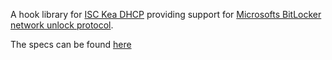 A hook library for [ISC Kea DHCP](https://www.isc.org/kea/) providing support for [Microsofts BitLocker network unlock protocol](https://learn.microsoft.com/en-us/windows/security/operating-system-security/data-protection/bitlocker/network-unlock/).

The specs can be found [here](https://learn.microsoft.com/en-us/openspecs/windows_protocols/ms-nkpu/832d73ae-7ba6-4578-9f8d-ca09adf9c685/)
